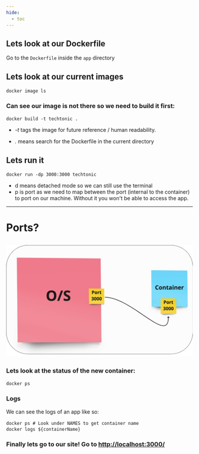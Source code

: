 ```yaml
---
hide:
  - toc
---
```


## Lets look at our Dockerfile

Go to the `Dockerfile` inside the `app` directory

## Lets look at our current images

```
docker image ls
```
### Can see our image is not there so we need to build it first:

```
docker build -t techtonic .
```

* _-t_ tags the image for future reference / human readability.

* _._ means search for the Dockerfile in the current directory

## Lets run it

```
docker run -dp 3000:3000 techtonic
```

* d means detached mode so we can still use the terminal
* p is port as we need to map between the port (internal to the container) to port on our machine. Without it you won't be able to access the app.


---
# Ports?

![Ports](./images/ports.png)
---

### Lets look at the status of the new container:

```
docker ps
```

### Logs

We can see the logs of an app like so:
```
docker ps # Look under NAMES to get container name
docker logs ${containerName}
```

### Finally lets go to our site! Go to [http://localhost:3000/](http://localhost:3000/)
